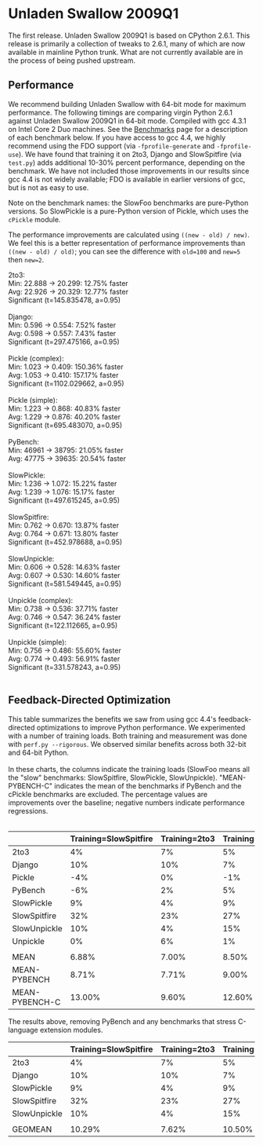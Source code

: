 # Unladen Swallow 2009Q1 #

The first release. Unladen Swallow 2009Q1 is based on CPython 2.6.1. This release is primarily a collection of tweaks to 2.6.1, many of which are now available in mainline Python trunk. What are not currently available are in the process of being pushed upstream.

## Performance ##

We recommend building Unladen Swallow with 64-bit mode for maximum performance. The following timings are comparing virgin Python 2.6.1 against Unladen Swallow 2009Q1 in 64-bit mode. Compiled with gcc 4.3.1 on Intel Core 2 Duo machines. See the [Benchmarks](Benchmarks.md) page for a description of each benchmark below. If you have access to gcc 4.4, we highly recommend using the FDO support (via `-fprofile-generate` and `-fprofile-use`). We have found that training it on 2to3, Django and SlowSpitfire (via `test.py`) adds additional 10-30% percent performance, depending on the benchmark. We have not included those improvements in our results since gcc 4.4 is not widely available; FDO is available in earlier versions of gcc, but is not as easy to use.

Note on the benchmark names: the SlowFoo benchmarks are pure-Python versions. So SlowPickle is a pure-Python version of Pickle, which uses the `cPickle` module.

The performance improvements are calculated using `((new - old) / new)`. We feel this is a better representation of performance improvements than `((new - old) / old)`; you can see the difference with `old=100` and `new=5` then `new=2`.

2to3:<br>
Min: 22.888 -> 20.299: 12.75% faster<br>
Avg: 22.926 -> 20.329: 12.77% faster<br>
Significant (t=145.835478, a=0.95)<br>
<br>
Django:<br>
Min: 0.596 -> 0.554: 7.52% faster<br>
Avg: 0.598 -> 0.557: 7.43% faster<br>
Significant (t=297.475166, a=0.95)<br>
<br>
Pickle (complex):<br>
Min: 1.023 -> 0.409: 150.36% faster<br>
Avg: 1.053 -> 0.410: 157.17% faster<br>
Significant (t=1102.029662, a=0.95)<br>
<br>
Pickle (simple):<br>
Min: 1.223 -> 0.868: 40.83% faster<br>
Avg: 1.229 -> 0.876: 40.20% faster<br>
Significant (t=695.483070, a=0.95)<br>
<br>
PyBench:<br>
Min: 46961 -> 38795: 21.05% faster<br>
Avg: 47775 -> 39635: 20.54% faster<br>
<br>
SlowPickle:<br>
Min: 1.236 -> 1.072: 15.22% faster<br>
Avg: 1.239 -> 1.076: 15.17% faster<br>
Significant (t=497.615245, a=0.95)<br>
<br>
SlowSpitfire:<br>
Min: 0.762 -> 0.670: 13.87% faster<br>
Avg: 0.764 -> 0.671: 13.80% faster<br>
Significant (t=452.978688, a=0.95)<br>
<br>
SlowUnpickle:<br>
Min: 0.606 -> 0.528: 14.63% faster<br>
Avg: 0.607 -> 0.530: 14.60% faster<br>
Significant (t=581.549445, a=0.95)<br>
<br>
Unpickle (complex):<br>
Min: 0.738 -> 0.536: 37.71% faster<br>
Avg: 0.746 -> 0.547: 36.24% faster<br>
Significant (t=122.112665, a=0.95)<br>
<br>
Unpickle (simple):<br>
Min: 0.756 -> 0.486: 55.60% faster<br>
Avg: 0.774 -> 0.493: 56.91% faster<br>
Significant (t=331.578243, a=0.95)<br>
<br>
<h2>Feedback-Directed Optimization</h2>

This table summarizes the benefits we saw from using gcc 4.4's feedback-directed optimizations to improve Python performance. We experimented with a number of training loads. Both training and measurement was done with <code>perf.py --rigorous</code>. We observed similar benefits across both 32-bit and 64-bit Python.<br>
<br>
In these charts, the columns indicate the training loads (SlowFoo means all the "slow" benchmarks: SlowSpitfire, SlowPickle, SlowUnpickle). "MEAN-PYBENCH-C" indicates the mean of the benchmarks if PyBench and the cPickle benchmarks are excluded. The percentage values are improvements over the baseline; negative numbers indicate performance regressions.<br>
<br>
<table><thead><th> </th><th> Training=SlowSpitfire </th><th> Training=2to3 </th><th> Training=PyBench </th><th> Training=2to3,Django,SlowFoo </th></thead><tbody>
<tr><td> 2to3 </td><td>4%                     </td><td>7%             </td><td>5%                </td><td>6%                            </td></tr>
<tr><td> Django </td><td>10%                    </td><td>10%            </td><td>7%                </td><td>13%                           </td></tr>
<tr><td> Pickle </td><td>-4%                    </td><td>0%             </td><td>-1%               </td><td>-1%                           </td></tr>
<tr><td>PyBench</td><td>-6%                    </td><td>2%             </td><td>5%                </td><td>-7%                           </td></tr>
<tr><td>SlowPickle</td><td>9%                     </td><td>4%             </td><td>9%                </td><td>8%                            </td></tr>
<tr><td>SlowSpitfire</td><td>32%                    </td><td>23%            </td><td>27%               </td><td>25%                           </td></tr>
<tr><td>SlowUnpickle</td><td>10%                    </td><td>4%             </td><td>15%               </td><td>12%                           </td></tr>
<tr><td>Unpickle</td><td>0%                     </td><td>6%             </td><td>1%                </td><td>6%                            </td></tr>
<tr><td> </td></tr>
<tr><td>MEAN</td><td>6.88%                  </td><td>7.00%          </td><td>8.50%             </td><td>7.75%                         </td></tr>
<tr><td>MEAN-PYBENCH</td><td>8.71%                  </td><td>7.71%          </td><td>9.00%             </td><td>9.86%                         </td></tr>
<tr><td>MEAN-PYBENCH-C</td><td>13.00%                 </td><td>9.60%          </td><td>12.60%            </td><td>12.80%                        </td></tr></tbody></table>


The results above, removing PyBench and any benchmarks that stress C-language extension modules.<br>
<table><thead><th> </th><th> Training=SlowSpitfire </th><th> Training=2to3 </th><th> Training=PyBench </th><th> Training=2to3,Django,SlowFoo </th></thead><tbody>
<tr><td> 2to3 </td><td>4%                     </td><td>7%             </td><td>5%                </td><td>6%                            </td></tr>
<tr><td> Django </td><td>10%                    </td><td>10%            </td><td>7%                </td><td>13%                           </td></tr>
<tr><td>SlowPickle</td><td>9%                     </td><td>4%             </td><td>9%                </td><td>8%                            </td></tr>
<tr><td>SlowSpitfire</td><td>32%                    </td><td>23%            </td><td>27%               </td><td>25%                           </td></tr>
<tr><td>SlowUnpickle</td><td>10%                    </td><td>4%             </td><td>15%               </td><td>12%                           </td></tr>
<tr><td> </td></tr>
<tr><td>GEOMEAN</td><td>10.29%                 </td><td>7.62%          </td><td>10.50%            </td><td>11.34%                        </td></tr>